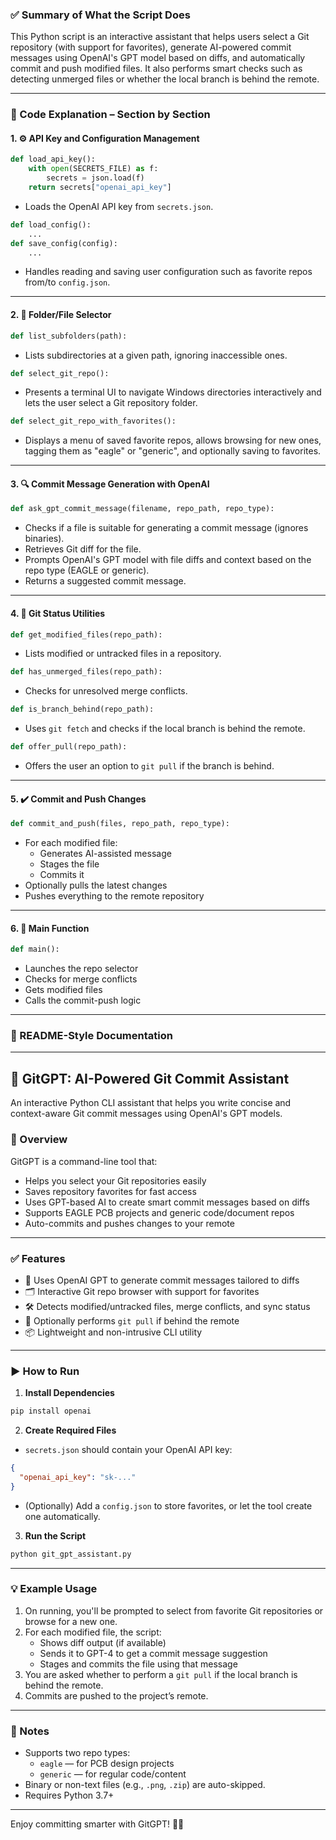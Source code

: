 ### ✅ Summary of What the Script Does

This Python script is an interactive assistant that helps users select a Git repository (with support for favorites), generate AI-powered commit messages using OpenAI's GPT model based on diffs, and automatically commit and push modified files. It also performs smart checks such as detecting unmerged files or whether the local branch is behind the remote.

---

### 🧠 Code Explanation – Section by Section

#### 1. ⚙️ API Key and Configuration Management

```python
def load_api_key():
    with open(SECRETS_FILE) as f:
        secrets = json.load(f)
    return secrets["openai_api_key"]
```

- Loads the OpenAI API key from `secrets.json`.

```python
def load_config():
    ...
def save_config(config):
    ...
```

- Handles reading and saving user configuration such as favorite repos from/to `config.json`.

---

#### 2. 📁 Folder/File Selector

```python
def list_subfolders(path):
```

- Lists subdirectories at a given path, ignoring inaccessible ones.

```python
def select_git_repo():
```

- Presents a terminal UI to navigate Windows directories interactively and lets the user select a Git repository folder.

```python
def select_git_repo_with_favorites():
```

- Displays a menu of saved favorite repos, allows browsing for new ones, tagging them as "eagle" or "generic", and optionally saving to favorites.

---

#### 3. 🔍 Commit Message Generation with OpenAI

```python
def ask_gpt_commit_message(filename, repo_path, repo_type):
```

- Checks if a file is suitable for generating a commit message (ignores binaries).
- Retrieves Git diff for the file.
- Prompts OpenAI's GPT model with file diffs and context based on the repo type (EAGLE or generic).
- Returns a suggested commit message.

---

#### 4. 📄 Git Status Utilities

```python
def get_modified_files(repo_path):
```

- Lists modified or untracked files in a repository.

```python
def has_unmerged_files(repo_path):
```

- Checks for unresolved merge conflicts.

```python
def is_branch_behind(repo_path):
```

- Uses `git fetch` and checks if the local branch is behind the remote.

```python
def offer_pull(repo_path):
```

- Offers the user an option to `git pull` if the branch is behind.

---

#### 5. ✔️ Commit and Push Changes

```python
def commit_and_push(files, repo_path, repo_type):
```

- For each modified file:
  - Generates AI-assisted message
  - Stages the file
  - Commits it
- Optionally pulls the latest changes
- Pushes everything to the remote repository

---

#### 6. 🚀 Main Function

```python
def main():
```

- Launches the repo selector
- Checks for merge conflicts
- Gets modified files
- Calls the commit-push logic

---

### 📘 README-Style Documentation

---

## 🧠 GitGPT: AI-Powered Git Commit Assistant

An interactive Python CLI assistant that helps you write concise and context-aware Git commit messages using OpenAI's GPT models.

### 🚀 Overview

GitGPT is a command-line tool that:
- Helps you select your Git repositories easily
- Saves repository favorites for fast access
- Uses GPT-based AI to create smart commit messages based on diffs
- Supports EAGLE PCB projects and generic code/document repos
- Auto-commits and pushes changes to your remote

---

### ✅ Features

- 🧠 Uses OpenAI GPT to generate commit messages tailored to diffs
- 🗂 Interactive Git repo browser with support for favorites
- 🛠 Detects modified/untracked files, merge conflicts, and sync status
- 🔄 Optionally performs `git pull` if behind the remote
- 📦 Lightweight and non-intrusive CLI utility

---

### ▶️ How to Run

1. **Install Dependencies**

```bash
pip install openai
```

2. **Create Required Files**

- `secrets.json` should contain your OpenAI API key:

```json
{
  "openai_api_key": "sk-..."
}
```

- (Optionally) Add a `config.json` to store favorites, or let the tool create one automatically.

3. **Run the Script**

```bash
python git_gpt_assistant.py
```

---

### 💡 Example Usage

1. On running, you'll be prompted to select from favorite Git repositories or browse for a new one.
2. For each modified file, the script:
   - Shows diff output (if available)
   - Sends it to GPT-4 to get a commit message suggestion
   - Stages and commits the file using that message
3. You are asked whether to perform a `git pull` if the local branch is behind the remote.
4. Commits are pushed to the project’s remote.

---

### 📌 Notes

- Supports two repo types:
  - `eagle` — for PCB design projects
  - `generic` — for regular code/content
- Binary or non-text files (e.g., `.png`, `.zip`) are auto-skipped.
- Requires Python 3.7+

---

Enjoy committing smarter with GitGPT! 🧠✨